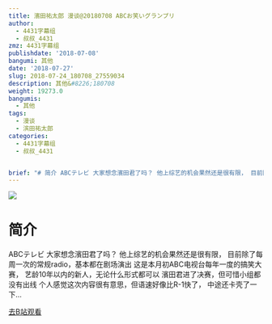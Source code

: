 ```yaml
---
title: 濱田祐太郎 漫谈@20180708 ABCお笑いグランプリ
author:
  - 4431字幕组
  - 叔叔_4431
zmz: 4431字幕组
publishdate: '2018-07-08'
bangumi: 其他
date: '2018-07-27'
slug: 2018-07-24_180708_27559034
description: 其他&#8226;180708
weight: 19273.0
bangumis:
  - 其他
tags:
  - 漫谈
  - 滨田祐太郎
categories:
  - 4431字幕组
  - 叔叔_4431


brief: "# 简介 ABCテレビ 大家想念濱田君了吗？ 他上综艺的机会果然还是很有限， 目前除了每周一次的常规radio，基本都在剧场演出 这是本月初ABC电视台每年一度的搞笑大赛， 艺龄10年以内的新人，无论什么形式都可以 濱田君进了决赛，但可惜小组都没有出线 个人感觉这次内容很有意思，但语速好像比R-1快了， 中途还卡壳了一下..."
---
```

![](https://i.imgur.com/KPDqaFe.jpg)
# 简介  
ABCテレビ
大家想念濱田君了吗？
他上综艺的机会果然还是很有限，
目前除了每周一次的常规radio，基本都在剧场演出
这是本月初ABC电视台每年一度的搞笑大赛，
艺龄10年以内的新人，无论什么形式都可以
濱田君进了决赛，但可惜小组都没有出线
个人感觉这次内容很有意思，但语速好像比R-1快了，
中途还卡壳了一下...  

[去B站观看](https://www.bilibili.com/video/av27559034/)
 
